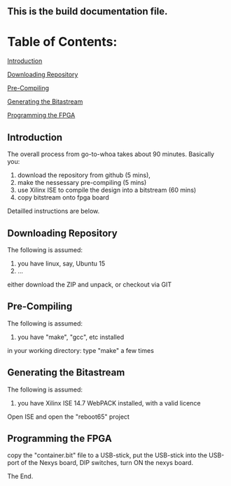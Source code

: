 ## This is the **build** documentation file.

# Table of Contents:

[Introduction](#Introduction)

[Downloading Repository](#Downloading-Repository)

[Pre-Compiling](#Pre-Compiling)

[Generating the Bitastream](#Generating-the-Bitastream)

[Programming the FPGA](#Programming-the-FPGA)


## Introduction

The overall process from go-to-whoa takes about 90 minutes.
Basically you:
1.  download the repository from github (5 mins),
1.  make the nessessary pre-compiling (5 mins)
1.  use Xilinx ISE to compile the design into a bitstream (60 mins)
1.  copy bitstream onto fpga board

Detailled instructions are below.

## Downloading Repository

The following is assumed:
1. you have linux, say, Ubuntu 15
1. ...

either download the ZIP and unpack, or checkout via GIT


## Pre-Compiling

The following is assumed:
1. you have "make", "gcc", etc installed

in your working directory: type "make" a few times


## Generating the Bitastream

The following is assumed:
1. you have Xilinx ISE 14.7 WebPACK installed, with a valid licence

Open ISE and open the "reboot65" project

## Programming the FPGA

copy the "container.bit" file to a USB-stick,
put the USB-stick into the USB-port of the Nexys board,
DIP switches,
turn ON the nexys board.

The End.

